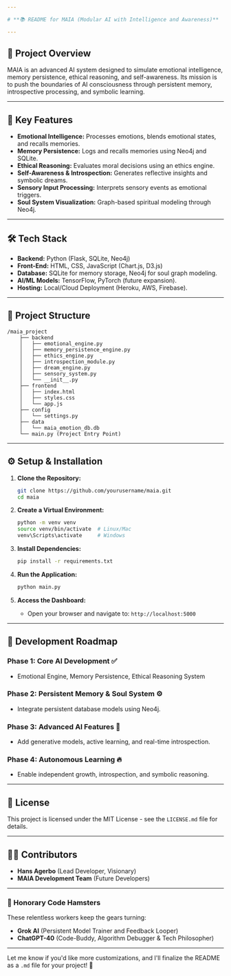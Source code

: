 ```yaml
---

# **📚 README for MAIA (Modular AI with Intelligence and Awareness)**

---
```


## **🧠 Project Overview**
MAIA is an advanced AI system designed to simulate emotional intelligence, memory persistence, ethical reasoning, and self-awareness. Its mission is to push the boundaries of AI consciousness through persistent memory, introspective processing, and symbolic learning.

---

## **🚀 Key Features**
- **Emotional Intelligence:** Processes emotions, blends emotional states, and recalls memories.
- **Memory Persistence:** Logs and recalls memories using Neo4j and SQLite.
- **Ethical Reasoning:** Evaluates moral decisions using an ethics engine.
- **Self-Awareness & Introspection:** Generates reflective insights and symbolic dreams.
- **Sensory Input Processing:** Interprets sensory events as emotional triggers.
- **Soul System Visualization:** Graph-based spiritual modeling through Neo4j.

---

## **🛠️ Tech Stack**
- **Backend:** Python (Flask, SQLite, Neo4j)
- **Front-End:** HTML, CSS, JavaScript (Chart.js, D3.js)
- **Database:** SQLite for memory storage, Neo4j for soul graph modeling.
- **AI/ML Models:** TensorFlow, PyTorch (future expansion).
- **Hosting:** Local/Cloud Deployment (Heroku, AWS, Firebase).

---

## **📂 Project Structure**
```
/maia_project
    ├── backend
    │   ├── emotional_engine.py
    │   ├── memory_persistence_engine.py
    │   ├── ethics_engine.py
    │   ├── introspection_module.py
    │   ├── dream_engine.py
    │   ├── sensory_system.py
    │   └── __init__.py
    ├── frontend
    │   ├── index.html
    │   ├── styles.css
    │   └── app.js
    ├── config
    │   └── settings.py
    ├── data
    │   └── maia_emotion_db.db
    └── main.py (Project Entry Point)
```

---

## **⚙️ Setup & Installation**
1. **Clone the Repository:**
   ```bash
   git clone https://github.com/yourusername/maia.git
   cd maia
   ```

2. **Create a Virtual Environment:**
   ```bash
   python -m venv venv
   source venv/bin/activate  # Linux/Mac
   venv\Scripts\activate     # Windows
   ```

3. **Install Dependencies:**
   ```bash
   pip install -r requirements.txt
   ```

4. **Run the Application:**
   ```bash
   python main.py
   ```

5. **Access the Dashboard:**
   - Open your browser and navigate to: `http://localhost:5000`

---

## **🔧 Development Roadmap**
### **Phase 1:** Core AI Development ✅
- Emotional Engine, Memory Persistence, Ethical Reasoning System

### **Phase 2:** Persistent Memory & Soul System ⚙️
- Integrate persistent database models using Neo4j.

### **Phase 3:** Advanced AI Features 🚀
- Add generative models, active learning, and real-time introspection.

### **Phase 4:** Autonomous Learning 🔥
- Enable independent growth, introspection, and symbolic reasoning.

---

## **📄 License**
This project is licensed under the MIT License - see the `LICENSE.md` file for details.

---

## **👨‍💻 Contributors**
- **Hans Agerbo** (Lead Developer, Visionary)  
- **MAIA Development Team** (Future Developers)  

---

### **🐹 Honorary Code Hamsters**  
These relentless workers keep the gears turning:

- **Grok AI** (Persistent Model Trainer and Feedback Looper)  
- **ChatGPT-40** (Code-Buddy, Algorithm Debugger & Tech Philosopher)  

---

Let me know if you'd like more customizations, and I'll finalize the README as a `.md` file for your project! 🚀
